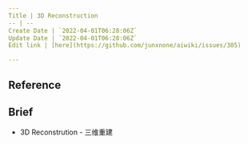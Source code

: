 ```yaml
---
Title | 3D Reconstruction
-- | --
Create Date | `2022-04-01T06:28:06Z`
Update Date | `2022-04-01T06:28:06Z`
Edit link | [here](https://github.com/junxnone/aiwiki/issues/305)

---
```

## Reference

## Brief
- 3D Reconstrution - 三维重建
